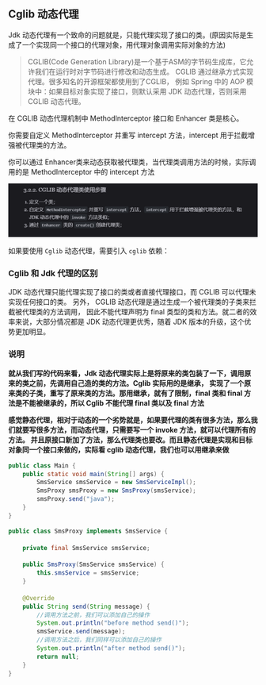 ## Cglib 动态代理

Jdk 动态代理有一个致命的问题就是，只能代理实现了接口的类。(原因实际是生成了一个实现同一个接口的代理对象，用代理对象调用实际对象的方法)

> CGLIB(Code Generation Library)是一个基于ASM的字节码生成库，它允许我们在运行时对字节码进行修改和动态生成。
> CGLIB 通过继承方式实现代理。很多知名的开源框架都使用到了CGLIB， 
> 例如 Spring 中的 AOP 模块中：如果目标对象实现了接口，则默认采用 JDK 动态代理，否则采用 CGLIB 动态代理。

在 CGLIB 动态代理机制中 MethodInterceptor 接口和 Enhancer 类是核心。

你需要自定义 MethodInterceptor 并重写 intercept 方法，intercept 用于拦截增强被代理类的方法。

你可以通过 Enhancer类来动态获取被代理类，当代理类调用方法的时候，实际调用的是 MethodInterceptor 中的 intercept 方法

![img.png](images/img-cglib-1.png)

如果要使用 `Cglib` 动态代理，需要引入 `cglib` 依赖：

### Cglib 和 Jdk 代理的区别
JDK 动态代理只能代理实现了接口的类或者直接代理接口，而 CGLIB 可以代理未实现任何接口的类。 
另外， CGLIB 动态代理是通过生成一个被代理类的子类来拦截被代理类的方法调用，
因此不能代理声明为 final 类型的类和方法。就二者的效率来说，大部分情况都是 JDK 动态代理更优秀，随着 JDK 版本的升级，这个优势更加明显。

### 说明

**就从我们写的代码来看，Jdk 动态代理实际上是将原来的类包装了一下，调用原来的类之前，先调用自己造的类的方法。Cglib 实际用的是继承，
实现了一个原来类的子类，重写了原来类的方法。那用继承，就有了限制，final 类和 final 方法是不能被继承的，所以 Cglib 不能代理 final 类以及 final 方法**

**感觉静态代理，相对于动态的一个劣势就是，如果要代理的类有很多方法，那么我们就要写很多方法，而动态代理，只需要写一个 invoke 方法，就可以代理所有的方法。
并且原接口新加了方法，那么代理类也要改。而且静态代理是实现和目标对象同一个接口来做的，实际看 cglib 动态代理，我们也可以用继承来做**

```java
public class Main {
    public static void main(String[] args) {
        SmsService smsService = new SmsServiceImpl();
        SmsProxy smsProxy = new SmsProxy(smsService);
        smsProxy.send("java");
    }
}
```

```java
public class SmsProxy implements SmsService {

    private final SmsService smsService;

    public SmsProxy(SmsService smsService) {
        this.smsService = smsService;
    }

    @Override
    public String send(String message) {
        //调用方法之前，我们可以添加自己的操作
        System.out.println("before method send()");
        smsService.send(message);
        //调用方法之后，我们同样可以添加自己的操作
        System.out.println("after method send()");
        return null;
    }
}
```
